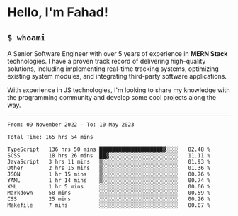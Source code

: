 <h1>Hello, I'm Fahad!</h1>

<h2><code>$ whoami</code></h2>

A Senior Software Engineer with over 5 years of experience in **MERN Stack** technologies. I have a proven track record of delivering high-quality solutions, including implementing real-time tracking systems, optimizing existing system modules, and integrating third-party software applications.

With experience in JS technologies, I'm looking to share my knowledge with the programming community and develop some cool projects along the way.

---

<!--START_SECTION:waka-->

```text
From: 09 November 2022 - To: 10 May 2023

Total Time: 165 hrs 54 mins

TypeScript   136 hrs 50 mins ████████████████████▓░░░░   82.48 %
SCSS         18 hrs 26 mins  ██▓░░░░░░░░░░░░░░░░░░░░░░   11.11 %
JavaScript   3 hrs 11 mins   ▒░░░░░░░░░░░░░░░░░░░░░░░░   01.93 %
Other        2 hrs 15 mins   ▒░░░░░░░░░░░░░░░░░░░░░░░░   01.36 %
JSON         1 hr 15 mins    ▒░░░░░░░░░░░░░░░░░░░░░░░░   00.76 %
YAML         1 hr 14 mins    ▒░░░░░░░░░░░░░░░░░░░░░░░░   00.74 %
XML          1 hr 5 mins     ░░░░░░░░░░░░░░░░░░░░░░░░░   00.66 %
Markdown     58 mins         ░░░░░░░░░░░░░░░░░░░░░░░░░   00.59 %
CSS          25 mins         ░░░░░░░░░░░░░░░░░░░░░░░░░   00.26 %
Makefile     7 mins          ░░░░░░░░░░░░░░░░░░░░░░░░░   00.07 %
```

<!--END_SECTION:waka-->

<!--
**heyFahad/heyFahad** is a ✨ _special_ ✨ repository because its `README.md` (this file) appears on your GitHub profile.

Here are some ideas to get you started:

- 🔭 I’m currently working on ...
- 🌱 I’m currently learning ...
- 👯 I’m looking to collaborate on ...
- 🤔 I’m looking for help with ...
- 💬 Ask me about ...
- 📫 How to reach me: ...
- 😄 Pronouns: ...
- ⚡ Fun fact: ...
-->

